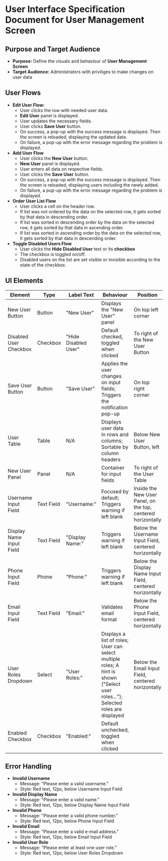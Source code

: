 # User Interface Specification Document for User Management Screen

## Purpose and Target Audience

- **Purpose:** Define the visuals and behaviour of **User Management Screen**
- **Target Audience:** Administrators with priviliges to make changes on user data

## User Flows

- **Edit User Flow:**
  - User clicks the row with needed user data.
  - **Edit User** panel is displayed.
  - User updates the necessary fields.
  - User clicks **Save User** button.
  - On success, a pop-up with the success message is displayed. Then the screen is reloaded, displaying the updated data.
  - On failure, a pop-up with the error message regarding the problem is displayed.
- **Add User Flow**
  - User clicks the **New User** button.
  - **New User** panel is displayed.
  - User enters all data on respective fields.
  - User clicks the **Save User** button.
  - On success, a pop-up with the success message is displayed. Then the screen is reloaded, displaying users including the newly added.
  - On failure, a pup-up with the error message regarding the problem is displayed.
- **Order User List Flow**
  - User clicks a cell on the header row.
  - If list was not ordered by the data on the selected row, it gets sorted by that data in descending order.
  - If list was sorted in descending order by the data on the selected row, it gets sorted by that data in ascending order.
  - If list was sorted in ascending order by the data on the selected row, it gets sorted by that data in descending order.
- **Toggle Disabled Users Flow**
  - User clicks the **Hide Disabled User** text or its **checkbox**
  - The checkbox is toggled on/off.
  - Disabled users on the list are set visible or invisible according to the state of the checkbox.

## UI Elements

| Element                  | Type       | Label Text           | Behaviour                                                                                                                        | Position                                                     |
| ------------------------ | ---------- | -------------------- | -------------------------------------------------------------------------------------------------------------------------------- | ------------------------------------------------------------ |
| New User Button          | Button     | "New User"           | Displays the "New User" panel                                                                                                    | On top left corner                                           |
| Disabled User Checkbox   | Checkbox   | "Hide Disabled User" | Default checked, toggled when clicked                                                                                            | To right of the New User Button                              |
| Save User Button         | Button     | "Save User"          | Applies the user changes on input fields; Triggers the notification pop-up                                                       | On top right corner                                          |
| User Table               | Table      | N/A                  | Displays user data in rows and columns; Sortable by column headers                                                               | Below New User Button, left                                  |
| New User Panel           | Panel      | N/A                  | Container for input fields                                                                                                       | To right of the User Table                                   |
| Username Input Field     | Text Field | "Username:"          | Focused by default; Triggers warning if left blank                                                                               | Inside the New User Panel, on the top, centered horizontally |
| Display Name Input Field | Text Field | "Display Name:"      | Triggers warning if left blank                                                                                                   | Below the Username Input Field, centered horizontally        |
| Phone Input Field        | Phone      | "Phone:"             | Triggers warning if left blank                                                                                                   | Below the Display Name Input Field, centered horizontally    |
| Email Input Field        | Text Field | "Email:"             | Validates email format                                                                                                           | Below the Phone Input Field, centered horizontally           |
| User Roles Dropdown      | Select     | "User Roles:"        | Displays a list of roles; User can select multiple roles; A hint is shown ("Select user roles..."); Selected roles are displayed | Below the Email Input Field, centered horizontally           |
| Enabled Checkbox         | Checkbox   | "Enabled:"           | Default unchecked, toggled when clicked                                                                                          |

## Error Handling

- **Invalid Username**
  - Message: "Please enter a valid username."
  - Style: Red text, 12px, below Username Input Field
- **Invalid Display Name**
  - Message: "Please enter a valid name."
  - Style: Red text, 12px, below Display Name Input Field
- **Invalid Phone**
  - Message: "Please enter a valid phone number."
  - Style: Red text, 12px, below Phone Input Field
- **Invalid Email**
  - Message: "Please enter a valid e-mail address."
  - Style: Red text, 12px, below Email Input Field
- **Invalid User Role**
  - Message: "Please enter at least one user role."
  - Style: Red text, 12px, below User Roles Dropdown
